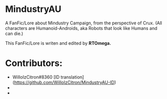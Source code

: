 # MindustryAU
A FanFic/Lore about Mindustry Campaign, from the perspective of Crux. (All characters are Humanoid-Androids, aka Robots that look like Humans and can die.)

This FanFic/Lore is writen and edited by **RTOmega.**

# Contributors:
- WilloIzCitron#8360 [ID translation] (https://github.com/WilloIzCitron/MindustryAU-ID)
-
-
